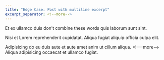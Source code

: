 ```yaml
---
title: "Edge Case: Post with multiline excerpt"
excerpt_separator: <!--more-->
---
```


Et ex ullamco duis don't combine these words quis laborum sunt sint. 

Nisi et Lorem reprehenderit cupidatat. Aliqua fugiat aliquip officia culpa elit. 

Adipisicing do eu duis aute et aute amet anim ut cillum aliqua. 
<!—-more—->
Aliqua adipisicing occaecat et ullamco fugiat.
